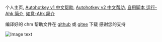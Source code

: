 
个人主页, [Autohotkey v1 中文帮助](https://landv.github.io/ahkdoc/zh-cn/docs/index.htm),   [Autohotkey v2 中文帮助](https://landv.github.io/ahkdoc/v2/docs/index.htm),   [自用脚本 运行-Ahk 简介](https://wyagd001.github.io/Run-Ahk/),   [如意-Ahk 简介](https://wyagd001.github.io/RuYi-Ahk/)  

编译好的 chm 帮助文件在 [github](https://raw.githubusercontent.com/wyagd001/RuYi-Ahk/main/%E5%BC%95%E7%94%A8%E7%A8%8B%E5%BA%8F/2.0/AutoHotkey2.0.chm) 或 [gitee](https://gitee.com/wyagd001/RuYi-Ahk/raw/main/%E5%BC%95%E7%94%A8%E7%A8%8B%E5%BA%8F/2.0/AutoHotkey2.0.chm) 下载
感谢您的支持



![Image text](https://autohotkey.com/assets/images/ahk-logo-no-text241x78-180.png)
